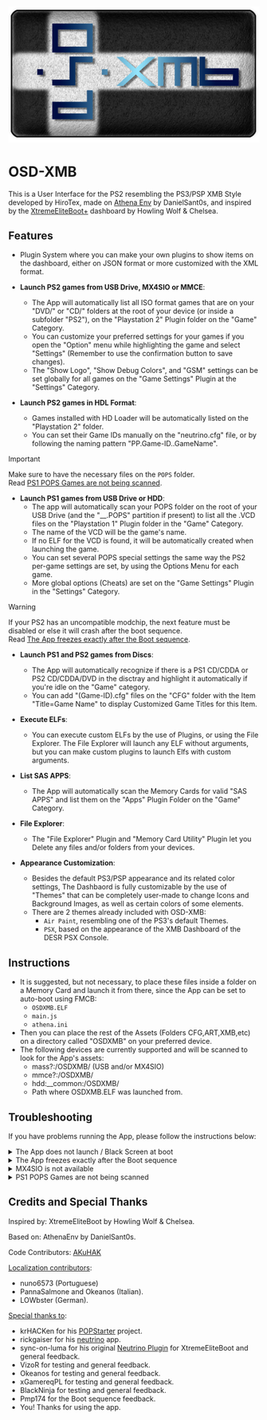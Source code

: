 ![Logo](/Logo.png)

# OSD-XMB
This is a User Interface for the PS2 resembling the PS3/PSP XMB Style developed by HiroTex,
made on [Athena Env](https://github.com/DanielSant0s/AthenaEnv) by DanielSant0s, and inspired
by the [XtremeEliteBoot+](http://www.hwc.nat.cu/ps2-vault/hwc-projects/xebplus/)
dashboard by Howling Wolf & Chelsea.

## Features

- Plugin System where you can make your own plugins to show items on the dashboard, either on JSON format or more customized with the XML format.

- **Launch PS2 games from USB Drive, MX4SIO or MMCE**:
    - The App will automatically list all ISO format games that are on your "DVD/" or "CD/" folders at the root of your device (or inside a subfolder "PS2"), on the "Playstation 2" Plugin folder on the "Game" Category. 
	- You can customize your preferred settings for your games if you open the "Option" menu while highlighting the game and select "Settings" (Remember to use	the confirmation button to save changes).
	- The "Show Logo", "Show Debug Colors", and "GSM" settings can be set globally for all games on the "Game Settings" Plugin at the "Settings" Category.

- **Launch PS2 games in HDL Format**:
    - Games installed with HD Loader will be automatically listed on the "Playstation 2" folder. 
    - You can set their Game IDs manually on the "neutrino.cfg" file, or by following the naming pattern "PP.Game-ID..GameName".

    
> [!IMPORTANT]  
> Make sure to have the necessary files on the `POPS` folder.  
Read [PS1 POPS Games are not being scanned](#troubleshooting).

- **Launch PS1 games from USB Drive or HDD**:
    - The app will automatically scan your POPS folder on the root of your USB Drive (and the "__.POPS" partition if present) to list all the .VCD files on the "Playstation 1" Plugin folder in the "Game" Category.
	- The name of the VCD will be the game's name.
	- If no ELF for the VCD is found, it will be automatically created when launching the game.
	- You can set several POPS special settings the same way the PS2 per-game settings are set, by using the Options Menu for each game.
	- More global options (Cheats) are set on the "Game Settings" Plugin in the	"Settings" Category.
    
> [!WARNING]  
> If your PS2 has an uncompatible modchip, the next feature must be disabled or else it will crash after the boot sequence.  
Read [The App freezes exactly after the Boot sequence](#troubleshooting).

- **Launch PS1 and PS2 games from Discs**:
    - The App will automatically recognize if there is a PS1 CD/CDDA or PS2 CD/CDDA/DVD
  	in the disctray	and highlight it automatically if you're idle on the "Game" category.
	- You can add "(Game-ID).cfg" files on the "CFG" folder with the Item "Title=Game Name"
	to display Customized Game Titles for this Item.

- **Execute ELFs**:
    - You can execute custom ELFs by the use of Plugins, or using the File Explorer. The File Explorer will launch any ELF without arguments, but you can make custom plugins to launch Elfs with custom arguments.

- **List SAS APPS**:
    - The App will automatically scan the Memory Cards for valid "SAS APPS" and list them on the "Apps" Plugin Folder on the "Game" Category.
      
- **File Explorer**:
  	- The "File Explorer" Plugin and "Memory Card Utility" Plugin let you Delete any files and/or folders from your devices.
  	  
- **Appearance Customization**:
  	- Besides the default PS3/PSP appearance and its related color settings, The Dashbaord is fully customizable by the use of "Themes" that can be completely user-made to change Icons and Background Images, as well as certain colors of some elements.
  	- There are 2 themes already included with OSD-XMB:
        - `Air Paint`, resembling one of the PS3's default Themes.
        - `PSX`, based on the appearance of the XMB Dashboard of the DESR PSX Console.
  	  
## Instructions

-	It is suggested, but not necessary, to place these files inside a folder on a Memory Card and launch it from there, since the App can be set to auto-boot using FMCB:
    -	`OSDXMB.ELF`
    - 	`main.js`
    - 	`athena.ini`
-	Then you can place the rest of the Assets (Folders CFG,ART,XMB,etc) on a directory called "OSDXMB" on your preferred device.
-	The following devices are currently supported and will be scanned to look for the App's assets:
  	- 	mass?:/OSDXMB/ (USB and/or MX4SIO)
   	- 	mmce?:/OSDXMB/
    - 	hdd:__common:/OSDXMB/
    - 	Path where OSDXMB.ELF was launched from.

## Troubleshooting
If you have problems running the App, please follow the instructions below:

<details>
<summary>The App does not launch / Black Screen at boot</summary>

- If using wLauncherElf, please switch your wLE version for an older one or use uLE, current wLE versions have problems running Athena.
- If FMCB is available, consider using FMCB to launch the App directly from the Browser or by Auto-boot/hotkey.
- If using PS2BBL, try enabling the config `KEY_READ_WAIT_TIME = 2000`.
</details>

<details>
<summary>The App freezes exactly after the Boot sequence</summary>

- On your Assets folder, go to `CFG/main.js` (If the file is not there, create it as a text file), and add an entry `cdvd=false`.  
  If this fixes the issue, your PS2 has an uncompatible modchip and won't read CD/DVDs from the disc tray while on the App.

</details>

<details>
<summary>MX4SIO is not available</summary>

- In order to enable MX4SIO, MMCE must be disabled. In order to do this, open the `athena.ini` file as a text file, and swap `true` and `false` on the lines:
```
mmceman = true
mx4sio_bd = false
```

</details>

<details>
<summary>PS1 POPS Games are not being scanned</summary>

- Make sure to have the necessary files inside the POPS Folder:
    - If using USB, make sure to have the files `POPSTARTER.ELF` and `POPS_IOX.PAK` on the POPS Folder.  
    - If using HDD, make sure to have the files `POPS.ELF`, `POPSTARTER.ELF` and `IOPRP252.IMG` on the POPS folder inside the `__common` partition.  
    
</details>

## Credits and Special Thanks
Inspired by: XtremeEliteBoot by Howling Wolf & Chelsea.

Based on: AthenaEnv by DanielSant0s.

Code Contributors: [AKuHAK](https://github.com/AKuHAK)

<ins>Localization contributors</ins>:
- nuno6573 (Portuguese)
- PannaSalmone and Okeanos (Italian).
- LOWbster (German).

<ins>Special thanks to</ins>:
- krHACKen for his [POPStarter](https://bitbucket.org/ShaolinAssassin/popstarter-documentation-stuff/wiki/Home) project.
- rickgaiser for his [neutrino](https://github.com/rickgaiser/neutrino) app.
- sync-on-luma for his original [Neutrino Plugin](https://github.com/sync-on-luma/xebplus-neutrino-loader-plugin) for XtremeEliteBoot and general feedback.
- VizoR for testing and general feedback.
- Okeanos for testing and general feedback.
- xGamereqPL for testing and general feedback.
- BlackNinja for testing and general feedback.
- Pmp174 for the Boot sequence feedback.
- You! Thanks for using the app.
